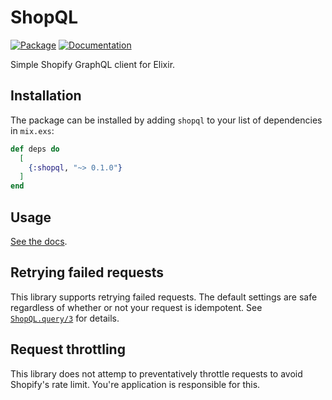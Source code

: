 # ShopQL

[![Package](https://img.shields.io/badge/-Package-important)](https://hex.pm/packages/shopql) [![Documentation](https://img.shields.io/badge/-Documentation-blueviolet)](https://hexdocs.pm/shopql)

Simple Shopify GraphQL client for Elixir.

## Installation

The package can be installed by adding `shopql` to your list of dependencies in `mix.exs`:

```elixir
def deps do
  [
    {:shopql, "~> 0.1.0"}
  ]
end
```

## Usage

[See the docs](https://hexdocs.pm/shopql/ShopQL.html).

## Retrying failed requests

This library supports retrying failed requests. The default settings are safe regardless of whether or not your request is idempotent. See [`ShopQL.query/3`](https://hexdocs.pm/shopql/ShopQL.html#query/3) for details.

## Request throttling

This library does not attemp to preventatively throttle requests to avoid Shopify's rate limit. You're application is responsible for this.
